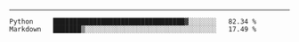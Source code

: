 ---

<!--START_SECTION:waka-->
```text
Python     █████████████████████████████████▓░░░░░░░   82.34 % 
Markdown   ███████▒░░░░░░░░░░░░░░░░░░░░░░░░░░░░░░░░░   17.49 % 
```
<!--END_SECTION:waka-->


[linkedin]: https://www.linkedin.com/in/mohamed-elh/

